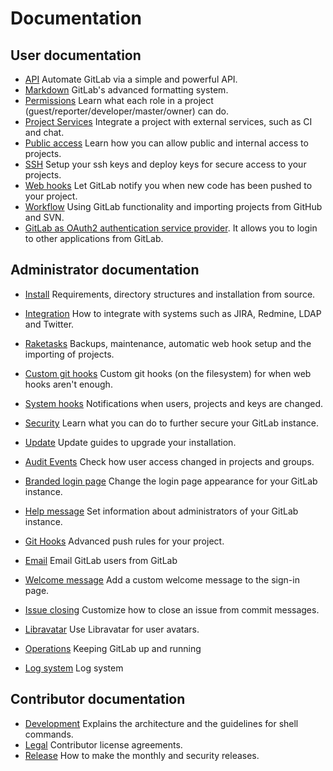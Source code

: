 # Documentation

## User documentation

- [API](api/README.md) Automate GitLab via a simple and powerful API.
- [Markdown](markdown/markdown.md) GitLab's advanced formatting system.
- [Permissions](permissions/permissions.md) Learn what each role in a project (guest/reporter/developer/master/owner) can do.
- [Project Services](project_services/project_services.md) Integrate a project with external services, such as CI and chat.
- [Public access](public_access/public_access.md) Learn how you can allow public and internal access to projects.
- [SSH](ssh/README.md) Setup your ssh keys and deploy keys for secure access to your projects.
- [Web hooks](web_hooks/web_hooks.md) Let GitLab notify you when new code has been pushed to your project.
- [Workflow](workflow/README.md) Using GitLab functionality and importing projects from GitHub and SVN.
- [GitLab as OAuth2 authentication service provider](integration/oauth_provider.md). It allows you to login to other applications from GitLab.

## Administrator documentation

- [Install](install/README.md) Requirements, directory structures and installation from source.
- [Integration](integration/README.md) How to integrate with systems such as JIRA, Redmine, LDAP and Twitter.
- [Raketasks](raketasks/README.md) Backups, maintenance, automatic web hook setup and the importing of projects.
- [Custom git hooks](hooks/custom_hooks.md) Custom git hooks (on the filesystem) for when web hooks aren't enough.
- [System hooks](system_hooks/system_hooks.md) Notifications when users, projects and keys are changed.
- [Security](security/README.md) Learn what you can do to further secure your GitLab instance.
- [Update](update/README.md) Update guides to upgrade your installation.
- [Audit Events](administration/audit_events.md) Check how user access changed in projects and groups.

- [Branded login page](customization/branded_login_page.md) Change the login page appearance for your GitLab instance.
- [Help message](customization/help_message.md) Set information about administrators of your GitLab instance.
- [Git Hooks](git_hooks/git_hooks.md) Advanced push rules for your project.
- [Email](tools/email.md) Email GitLab users from GitLab
- [Welcome message](customization/welcome_message.md) Add a custom welcome message to the sign-in page.
- [Issue closing](customization/issue_closing.md) Customize how to close an issue from commit messages.
- [Libravatar](customization/libravatar.md) Use Libravatar for user avatars.
- [Operations](operations/README.md) Keeping GitLab up and running
- [Log system](logs/logs.md) Log system

## Contributor documentation

- [Development](development/README.md) Explains the architecture and the guidelines for shell commands.
- [Legal](legal/README.md) Contributor license agreements.
- [Release](release/README.md) How to make the monthly and security releases.
